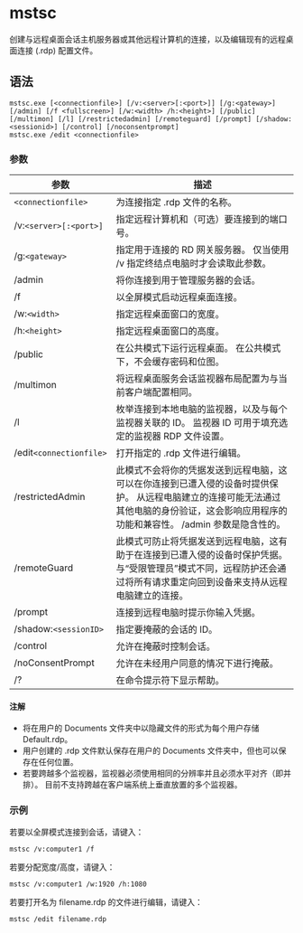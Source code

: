 # mstsc

创建与远程桌面会话主机服务器或其他远程计算机的连接，以及编辑现有的远程桌面连接 (.rdp) 配置文件。

## 语法

```
mstsc.exe [<connectionfile>] [/v:<server>[:<port>]] [/g:<gateway>] [/admin] [/f <fullscreen>] [/w:<width> /h:<height>] [/public] [/multimon] [/l] [/restrictedadmin] [/remoteguard] [/prompt] [/shadow:<sessionid>] [/control] [/noconsentprompt]
mstsc.exe /edit <connectionfile> 
```

### 参数

|参数|描述|
| ------------------| ---------------------------------------------------------------------------------------------------------------------------------------------------------------------------------------------|
|​`<connectionfile>`​|为连接指定 .rdp 文件的名称。|
|/v:`<server>[:<port>]`​|指定远程计算机和（可选）要连接到的端口号。|
|/g:`<gateway>`​|指定用于连接的 RD 网关服务器。 仅当使用 /v 指定终结点电脑时才会读取此参数。|
|/admin|将你连接到用于管理服务器的会话。|
|/f|以全屏模式启动远程桌面连接。|
|/w:`<width>`​|指定远程桌面窗口的宽度。|
|/h:`<height>`​|指定远程桌面窗口的高度。|
|/public|在公共模式下运行远程桌面。 在公共模式下，不会缓存密码和位图。|
|/multimon|将远程桌面服务会话监视器布局配置为与当前客户端配置相同。|
|/l|枚举连接到本地电脑的监视器，以及与每个监视器关联的 ID。 监视器 ID 可用于填充选定的监视器 RDP 文件设置。|
|/edit`<connectionfile>`​|打开指定的 .rdp 文件进行编辑。|
|/restrictedAdmin|此模式不会将你的凭据发送到远程电脑，这可以在你连接到已遭入侵的设备时提供保护。 从远程电脑建立的连接可能无法通过其他电脑的身份验证，这会影响应用程序的功能和兼容性。 /admin 参数是隐含性的。|
|/remoteGuard|此模式可防止将凭据发送到远程电脑，这有助于在连接到已遭入侵的设备时保护凭据。 与“受限管理员”模式不同，远程防护还会通过将所有请求重定向回到设备来支持从远程电脑建立的连接。|
|/prompt|连接到远程电脑时提示你输入凭据。|
|/shadow:`<sessionID>`​|指定要掩蔽的会话的 ID。|
|/control|允许在掩蔽时控制会话。|
|/noConsentPrompt|允许在未经用户同意的情况下进行掩蔽。|
|/?|在命令提示符下显示帮助。|

#### 注解

- 将在用户的 Documents 文件夹中以隐藏文件的形式为每个用户存储 Default.rdp。
- 用户创建的 .rdp 文件默认保存在用户的 Documents 文件夹中，但也可以保存在任何位置。
- 若要跨越多个监视器，监视器必须使用相同的分辨率并且必须水平对齐（即并排）。 目前不支持跨越在客户端系统上垂直放置的多个监视器。

### 示例

若要以全屏模式连接到会话，请键入：

```
mstsc /v:computer1 /f
```

若要分配宽度/高度，请键入：

```
mstsc /v:computer1 /w:1920 /h:1080
```

若要打开名为 filename.rdp 的文件进行编辑，请键入：

```
mstsc /edit filename.rdp
```

‍

